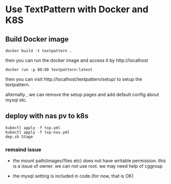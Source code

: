 # Use TextPattern with Docker and K8S

## Build Docker image

`docker build -t textpattern . `

then you can run the docker image and access it by http://localhost

`docker run -p 80:80 textpattern:latest`

then you can visit http://localhost/textpattern/setup/ to setup the textpattern.

alternatly , we can remove the setup pages and add default config about mysql etc.

## deploy with nas pv to k8s
```
kubectl apply -f txp.yml
kubectl apply -f txp-nas.yml
dep.sh Stage
```

### remaind issue
* the mount path(images/files etc) does not have writable permission. this is a issue of owner. we can not use root. we may need help of cggroup 

* the mysql setting is included in code.(for now, that is OK)
